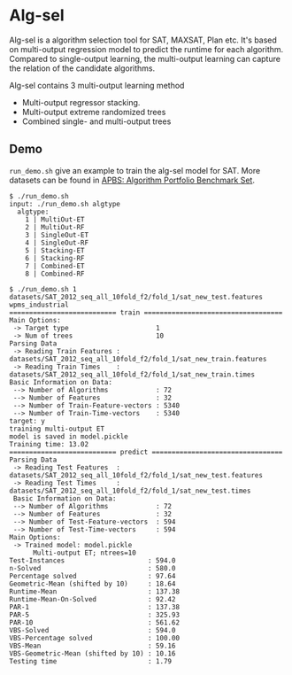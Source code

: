 Alg-sel
===========================

Alg-sel is a algorithm selection tool for SAT, MAXSAT, Plan etc. It's based on multi-output regression model to predict the runtime for each algorithm.
Compared to single-output learning, the multi-output learning can capture the relation of the candidate algorithms.

Alg-sel contains 3 multi-output learning method

- Multi-output regressor stacking.
- Multi-output extreme randomized trees
- Combined single- and multi-output trees

## Demo

`run_demo.sh` give an example to train the alg-sel model for SAT. More datasets can be found in [APBS: Algorithm Portfolio Benchmark Set](http://4c.ucc.ie/~ymalitsky/APBS.html).

```
$ ./run_demo.sh
input: ./run_demo.sh algtype
  algtype:
    1 | MultiOut-ET
    2 | MultiOut-RF
    3 | SingleOut-ET
    4 | SingleOut-RF
    5 | Stacking-ET
    6 | Stacking-RF
    7 | Combined-ET
    8 | Combined-RF
```

```
$ ./run_demo.sh 1
datasets/SAT_2012_seq_all_10fold_f2/fold_1/sat_new_test.features
wpms_industrial
=========================== train ===================================
Main Options:
 -> Target type                      1
 -> Num of trees                     10
Parsing Data
 -> Reading Train Features : datasets/SAT_2012_seq_all_10fold_f2/fold_1/sat_new_train.features
 -> Reading Train Times    : datasets/SAT_2012_seq_all_10fold_f2/fold_1/sat_new_train.times
Basic Information on Data:
 --> Number of Algorithms            : 72
 --> Number of Features              : 32
 --> Number of Train-Feature-vectors : 5340
 --> Number of Train-Time-vectors    : 5340
target: y
training multi-output ET
model is saved in model.pickle
Training time: 13.02
=========================== predict =================================
Parsing Data
 -> Reading Test Features  : datasets/SAT_2012_seq_all_10fold_f2/fold_1/sat_new_test.features
 -> Reading Test Times     : datasets/SAT_2012_seq_all_10fold_f2/fold_1/sat_new_test.times
 Basic Information on Data:
 --> Number of Algorithms            : 72
 --> Number of Features              : 32
 --> Number of Test-Feature-vectors  : 594
 --> Number of Test-Time-vectors     : 594
Main Options:
 -> Trained model: model.pickle
      Multi-output ET; ntrees=10
Test-Instances                     : 594.0
n-Solved                           : 580.0
Percentage solved                  : 97.64
Geometric-Mean (shifted by 10)     : 18.64
Runtime-Mean                       : 137.38
Runtime-Mean-On-Solved             : 92.42
PAR-1                              : 137.38
PAR-5                              : 325.93
PAR-10                             : 561.62
VBS-Solved                         : 594.0
VBS-Percentage solved              : 100.00
VBS-Mean                           : 59.16
VBS-Geometric-Mean (shifted by 10) : 10.16
Testing time                       : 1.79
```
